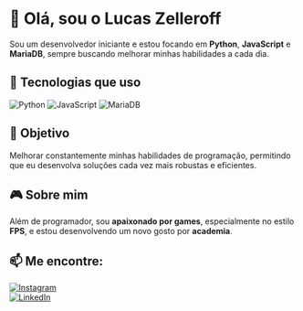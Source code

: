 # 👋 Olá, sou o Lucas Zelleroff  
Sou um desenvolvedor iniciante e estou focando em **Python**, **JavaScript** e **MariaDB**, sempre buscando melhorar minhas habilidades a cada dia.

## 🚀 Tecnologias que uso
![Python](https://img.shields.io/badge/Python-3776AB?style=for-the-badge&logo=python&logoColor=white)
![JavaScript](https://img.shields.io/badge/JavaScript-F7DF1E?style=for-the-badge&logo=javascript&logoColor=black)
![MariaDB](https://img.shields.io/badge/MariaDB-003B57?style=for-the-badge&logo=mariadb&logoColor=white)

## 🎯 Objetivo  
Melhorar constantemente minhas habilidades de programação, permitindo que eu desenvolva soluções cada vez mais robustas e eficientes.

## 🎮 Sobre mim  
Além de programador, sou **apaixonado por games**, especialmente no estilo **FPS**, e estou desenvolvendo um novo gosto por **academia**.

## 📫 Me encontre:  
[![Instagram](https://img.shields.io/badge/Instagram-E4405F?style=for-the-badge&logo=instagram&logoColor=white)](https://www.instagram.com/lucaszelleroff/)  
[![LinkedIn](https://img.shields.io/badge/LinkedIn-0077B5?style=for-the-badge&logo=linkedin&logoColor=white)](https://www.linkedin.com/in/lucas-zelleroff-b6228b246/)
